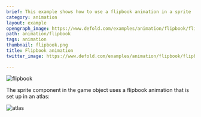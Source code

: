 ```yaml
---
brief: This example shows how to use a flipbook animation in a sprite
category: animation
layout: example
opengraph_image: https://www.defold.com/examples/animation/flipbook/flipbook.png
path: animation/flipbook
tags: animation
thumbnail: flipbook.png
title: Flipbook animation
twitter_image: https://www.defold.com/examples/animation/flipbook/flipbook.png

---
```


![flipbook](flipbook.png)

The sprite component in the game object uses a flipbook animation that is set up in an atlas:

![atlas](atlas.png)